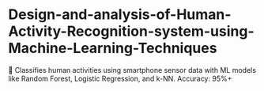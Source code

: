 # Design-and-analysis-of-Human-Activity-Recognition-system-using-Machine-Learning-Techniques
🤖 Classifies human activities using smartphone sensor data with ML models like Random Forest, Logistic Regression, and k-NN. Accuracy: 95%+
